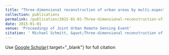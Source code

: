 ```yaml
---
title: "Three-dimensional reconstruction of urban areas by multi-aspect TomoSAR data fusion"
collection: publications
permalink: /publication/2015-01-01-Three-dimensional-reconstruction-of-urban-areas-by-multi-aspect-TomoSAR-data-fusion
date: 2015-01-01
venue: 'Proceedings of Joint Urban Remote Sensing Event'
citation: ' Michael Schmitt, &quot;Three-dimensional reconstruction of urban areas by multi-aspect TomoSAR data fusion.&quot; Proceedings of Joint Urban Remote Sensing Event, 2015.'
---
```

Use [Google Scholar](https://scholar.google.com/scholar?q=Three+dimensional+reconstruction+of+urban+areas+by+multi+aspect+TomoSAR+data+fusion){:target="_blank"} for full citation
